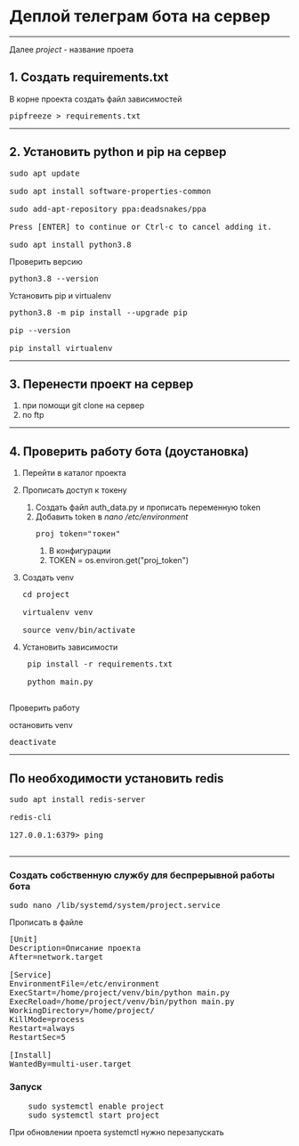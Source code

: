 # Деплой телеграм бота на сервер

***

Далее _project_ - название проета

## 1. Создать requirements.txt

В корне проекта создать файл зависимостей 

<pre>pipfreeze > requirements.txt </pre>

***

## 2. Установить python и  pip на сервер

<pre>sudo apt update

sudo apt install software-properties-common

sudo add-apt-repository ppa:deadsnakes/ppa

Press [ENTER] to continue or Ctrl-c to cancel adding it.

sudo apt install python3.8 </pre>

Проверить версию 

<pre>python3.8 --version</pre>

Установить pip и virtualenv

<pre>python3.8 -m pip install --upgrade pip

pip --version

pip install virtualenv</pre>

***

## 3. Перенести проект на сервер

1. при помощи git clone  на сервер
2. по ftp

***

## 4. Проверить работу бота (доустановка)

1. Перейти в каталог проекта
2. Прописать доступ к токену 
   1. Создать файл auth_data.py и прописать переменную token
   2. Добавить token в <i>nano /etc/environment</i> <pre>proj_token="токен"</pre>
      1. В конфигурации
      2. TOKEN = os.environ.get("proj_token")
3. Создать venv
   <pre>
   cd project
   
   virtualenv venv
   
   source venv/bin/activate
   </pre>
4. Установить зависимости

    <pre>
    pip install -r requirements.txt
   
    python main.py
    </pre>
Проверить работу

остановить venv 
<pre>
deactivate </pre>
***

## По необходимости установить redis
<pre>
sudo apt install redis-server

redis-cli

127.0.0.1:6379> ping

</pre>

***

### Создать собственную службу для беспрерывной работы бота

<pre>
sudo nano /lib/systemd/system/project.service
</pre>

Прописать в файле

<pre>
[Unit]
Description=Описание проекта
After=network.target

[Service]
EnvironmentFile=/etc/environment
ExecStart=/home/project/venv/bin/python main.py
ExecReload=/home/project/venv/bin/python main.py
WorkingDirectory=/home/project/
KillMode=process
Restart=always
RestartSec=5

[Install]
WantedBy=multi-user.target
</pre>

### Запуск 
<pre>
    sudo systemctl enable project
    sudo systemctl start project
</pre>

При обновлении проета systemctl нужно перезапускать
